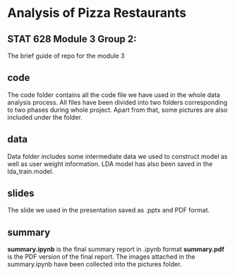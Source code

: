# Analysis of Pizza Restaurants
## STAT 628 Module 3 Group 2:

The brief guide of repo for the module 3 

##  code

The code folder contains all the code file we have used in the whole data analysis process. All files have been divided into two folders corresponding to two phases during whole project. Apart from that, some pictures are also included under the folder.

## data

Data folder includes some intermediate data we used to construct model as well as user weight information. LDA model has also been saved in the lda_train.model. 

## slides
The slide we used in the presentation saved as .pptx and PDF format.

## summary
**summary.ipynb** is the final summary report in .ipynb format
**summary.pdf** is the PDF version of the final report.
The images attached in the summary.ipynb have been collected into the pictures folder. 